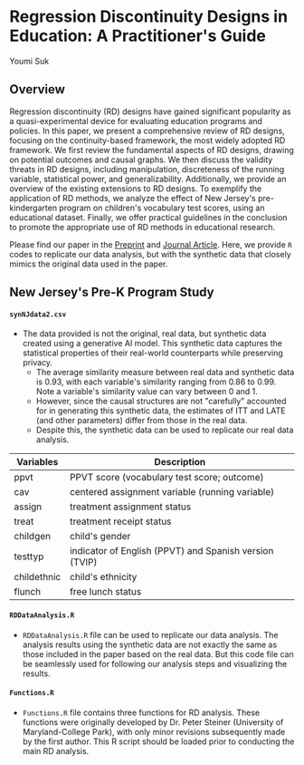 # Regression Discontinuity Designs in Education: A Practitioner's Guide

Youmi Suk

## Overview

Regression discontinuity (RD) designs have gained significant popularity as a quasi-experimental device for evaluating education programs and policies. In this paper, we present a comprehensive review of RD designs, focusing on the continuity-based framework, the most widely adopted RD framework. We first review the fundamental aspects of RD designs, drawing on potential outcomes and causal graphs. We then discuss the validity threats in RD designs, including manipulation, discreteness of the running variable, statistical power, and generalizability. Additionally, we provide an overview of the existing extensions to RD designs. To exemplify the application of RD methods, we analyze the effect of New Jersey's pre-kindergarten program on children's vocabulary test scores, using an educational dataset. Finally, we offer practical guidelines in the conclusion to promote the appropriate use of RD methods in educational research.

Please find our paper in the [Preprint](https://doi.org/10.31234/osf.io/rhxs7) and [Journal Article](https://link.springer.com/article/10.1007/s12564-024-09956-3). 
Here, we provide `R` codes to replicate our data analysis, but with the synthetic data that closely mimics the original data used in the paper. 

## New Jersey's Pre-K Program Study

#### `synNJdata2.csv`

- The data provided is not the original, real data, but synthetic data created using a generative AI model. This synthetic data captures the statistical properties of their real-world counterparts while preserving privacy.
   - The average similarity measure between real data and synthetic data is 0.93, with each variable's similarity ranging from 0.86 to 0.99. Note a variable's similarity value can vary between 0 and 1.
   - However, since the causal structures are not "carefully" accounted for in generating this synthetic data, the estimates of ITT and LATE (and other parameters) differ from those in the real data.
   - Despite this, the synthetic data can be used to replicate our real data analysis. 


| Variables   | Description |
| ----------- | ----------- |
| ppvt      | PPVT score (vocabulary test score; outcome)       |
| cav  | centered assignment variable (running variable)        |
| assign  | treatment assignment status |
| treat  | treatment receipt status |
| childgen    | child's gender |
| testtyp  | indicator of English (PPVT) and Spanish version (TVIP) |
| childethnic  | child's ethnicity |
| flunch  | free lunch status |


#### `RDDataAnalysis.R` 
 
- `RDDataAnalysis.R` file can be used to replicate our data analysis. The analysis results using the synthetic data are not exactly the same as those included in the paper based on the real data. But this code file can be seamlessly used for following our analysis steps and visualizing the results. 
   
#### `Functions.R` 
 
- `Functions.R` file contains three functions for RD analysis. These functions were originally developed by  Dr. Peter Steiner (University of Maryland-College Park), with only minor revisions subsequently made by the first author. This R script should be loaded prior to conducting the main RD analysis.
